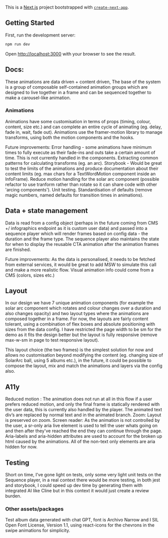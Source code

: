 This is a [Next.js](https://nextjs.org) project bootstrapped with [`create-next-app`](https://nextjs.org/docs/app/api-reference/cli/create-next-app).

## Getting Started

First, run the development server:

```bash
npm run dev
```

Open [http://localhost:3000](http://localhost:3000) with your browser to see the result.

## Docs:

These animations are data driven + content driven,
The base of the system is a group of composable self-contained animation groups which are designed to live together in a frame and can be sequenced together to make a carousel-like animation.

### Animations

Animations have some customisation in terms of props (timing, colour, content, size etc.) and can complete an entire cycle of animating (eg. delay, fade in, wait, fade out). Animations use the framer-motion library to manage transforms, using both the motion components and the hooks.

Future improvements: Error handling - some animations have minimum times to fully execute as their fade-ins and outs take a certain amount of time. This is not currently handled in the components. Extracting common patterns for calculating transforms (eg. an arc). Storybook - Would be great to test the limits of the animations and produce documentation about their content limits (eg. max chars for a TextWordMotion component inside an InfoFrame). Reduce motion handling for the solar arc component (possible refactor to use tranform rather than rotate so it can share code with other 'arcing components'). Unit testing. Standardisation of defaults (remove magic numbers, named defaults for transition times in animations).

## Data + state management

Data is read from a config object (perhaps in the future coming from CMS +/ infographics endpoint as it is custom user data) and passed into a sequence player which will render frames based on config data - the duration and the frame type. The sequence player also maintains the state for when to display the reusable CTA animation after the animation frames are finished.

Future improvements: As the data is personalised, it needs to be fetched from external services, it would be great to add MSW to simulate this call and make a more realistic flow. Visual animation info could come from a CMS (colors, sizes etc.)

## Layout

In our design we have 7 unique animation components (for example the solar arc component which rotates and colour changes over a duration and also changes opacity) and two layout types where the animations are composed together in a frame. For now, the layouts are fairly content tolerant, using a combination of flex boxes and absolute positioning with sizes from the data config. I have restricted the page width to be sm for the demo as it fits the design better but the layout is fully responsive (remove max-w-sm in page to test responsive layout).

This layout choice (the two frames) is the simplest solution for now and allows no customisation beyond modifying the content (eg. changing size of SolarArc ball, using 5 albums etc.), in the future, it could be possible to compose the layout, mix and match the animations and layers via the config also.

## A11y

Reduced motion : The animation does not run at all in this flow if a user prefers reduced motion, and only the final frame is statically rendered with the user data, this is currently also handled by the player. The animated text div’s are replaced by normal text and in the animated branch.
Zoom: Layout is preserved on zoom.
Screen reader: As the animation is not controlled by the user, a sr-only aria live element is used to tell the user whats going on and then after they've reached the end they can continue through the page. Aria-labels and aria-hidden attributes are used to account for the broken up html caused by the animations. All of the non-text only elements are aria hidden for now.

## Testing

Short on time, I've gone light on tests, only some very light unit tests on the Sequence player, in a real context there would be more testing, in both jest and storybook, I could speed up dev time by generating them with integrated AI like Cline but in this context it would just create a review burden.

### Other assets/packages

Test album data generated with chat GPT, font is Archivo Narrow and I SIL Open Font License, Version 1.1, using react-icons for the chevrons in the swipe animations for simplicity.
